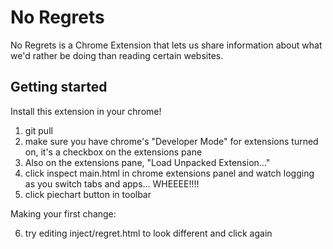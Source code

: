 No Regrets
==========

No Regrets is a Chrome Extension that lets us share information about what we'd rather be doing than reading certain websites.


## Getting started

Install this extension in your chrome!

1. git pull
2. make sure you have chrome's "Developer Mode" for extensions turned on, it's a checkbox on the extensions pane
3. Also on the extensions pane, "Load Unpacked Extension..."
4. click inspect main.html in chrome extensions panel and watch logging as you switch tabs and apps... WHEEEE!!!!
5. click piechart button in toolbar

Making your first change:

6.  try editing inject/regret.html to look different and click again
